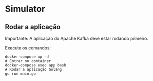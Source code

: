 # Simulator

## Rodar a aplicação

Importante: A aplicação do Apache Kafka deve estar rodando primeiro.

Execute os comandos:

```
docker-compose up -d
# Entrar no container
docker-compose exec app bash
# Rodar a aplicação Golang
go run main.go
```
